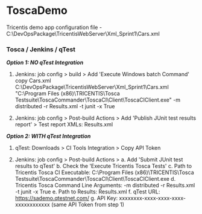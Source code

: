 # ToscaDemo


Tricentis demo app configuration file - C:\DevOpsPackage\TricentisWebServer\Xml_Sprint1\Cars.xml

### Tosca / Jenkins / qTest

***Option 1: NO qTest Integration***
1. Jenkins: job config > build >
   Add 'Execute Windows batch Command'  
   copy Cars.xml C:\DevOpsPackage\TricentisWebServer\Xml_Sprint1\Cars.xml  
   "C:\Program Files (x86)\TRICENTIS\Tosca Testsuite\ToscaCommander\ToscaCI\Client\ToscaCIClient.exe" -m distributed -r Results.xml -t junit -x True  

2. Jenkins: job config > Post-build Actions >
   Add 'Publish JUnit test results report' > Test report XMLs: Results.xml

***Option 2: WITH qTest Integration***
1. qTest: Downloads > CI Tools Integration > Copy API Token

2. Jenkins: job config > Post-build Actions >
  a. Add 'Submit JUnit test results to qTest'
  b. Check the 'Execute Tricentis Tosca Tests'
  c. Path to Tricentis Tosca CI Executable: C:\Program Files (x86)\TRICENTIS\Tosca Testsuite\ToscaCommander\ToscaCI\Client\ToscaCIClient.exe
  d. Tricentis Tosca Command Line Arguments:  -m distributed -r Results.xml -t junit -x True
  e. Path to Results: Results.xml
  f. qTest URL: https://sademo.qtestnet.com/
  g. API Key: xxxxxxxx-xxxx-xxxx-xxxx-xxxxxxxxxxxx (same API Token from step 1)
